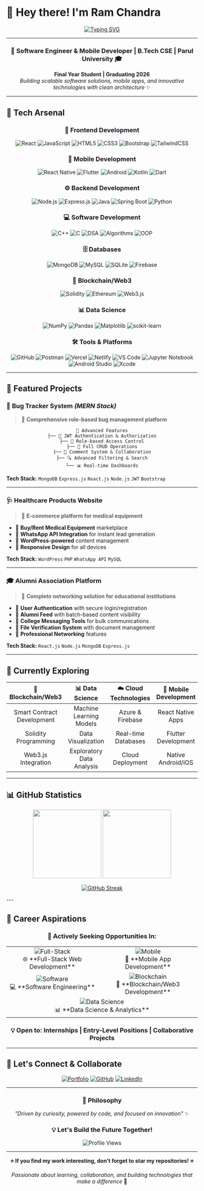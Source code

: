 # 👋 Hey there! I'm **Ram Chandra** 

<div align="center">
  
[![Typing SVG](https://readme-typing-svg.herokuapp.com?font=Fira+Code&size=30&duration=3000&pause=1000&color=36BCF7&center=true&vCenter=true&width=700&lines=Full-Stack+Developer+%F0%9F%9A%80;Mobile+App+Developer+%F0%9F%93%B1;Blockchain%2FWeb3+Explorer+%F0%9F%94%97;Data+Science+Enthusiast+%F0%9F%93%8A;Software+Engineer+%F0%9F%92%BB)](https://git.io/typing-svg)

</div>

---

<div align="center">

### 🌟 **Software Engineer & Mobile Developer** | **B.Tech CSE** | **Parul University** 🎓  
**Final Year Student | Graduating 2026**  
*Building scalable software solutions, mobile apps, and innovative technologies with clean architecture* ✨

</div>

---

## 🚀 **Tech Arsenal** 

<div align="center">

### 🎨 **Frontend Development**
![React](https://img.shields.io/badge/React-20232A?style=for-the-badge&logo=react&logoColor=61DAFB)
![JavaScript](https://img.shields.io/badge/JavaScript-F7DF1E?style=for-the-badge&logo=javascript&logoColor=black)
![HTML5](https://img.shields.io/badge/HTML5-E34F26?style=for-the-badge&logo=html5&logoColor=white)
![CSS3](https://img.shields.io/badge/CSS3-1572B6?style=for-the-badge&logo=css3&logoColor=white)
![Bootstrap](https://img.shields.io/badge/Bootstrap-563D7C?style=for-the-badge&logo=bootstrap&logoColor=white)
![TailwindCSS](https://img.shields.io/badge/Tailwind_CSS-38B2AC?style=for-the-badge&logo=tailwind-css&logoColor=white)

### 📱 **Mobile Development**
![React Native](https://img.shields.io/badge/React_Native-20232A?style=for-the-badge&logo=react&logoColor=61DAFB)
![Flutter](https://img.shields.io/badge/Flutter-02569B?style=for-the-badge&logo=flutter&logoColor=white)
![Android](https://img.shields.io/badge/Android-3DDC84?style=for-the-badge&logo=android&logoColor=white)
![Kotlin](https://img.shields.io/badge/Kotlin-7F52FF?style=for-the-badge&logo=kotlin&logoColor=white)
![Dart](https://img.shields.io/badge/Dart-0175C2?style=for-the-badge&logo=dart&logoColor=white)
### ⚙️ **Backend Development**
![Node.js](https://img.shields.io/badge/Node.js-43853D?style=for-the-badge&logo=node.js&logoColor=white)
![Express.js](https://img.shields.io/badge/Express.js-404D59?style=for-the-badge&logo=express&logoColor=white)
![Java](https://img.shields.io/badge/Java-ED8B00?style=for-the-badge&logo=openjdk&logoColor=white)
![Spring Boot](https://img.shields.io/badge/Spring_Boot-F2F4F9?style=for-the-badge&logo=spring-boot)
![Python](https://img.shields.io/badge/Python-3776AB?style=for-the-badge&logo=python&logoColor=white)

### 💻 **Software Development**

![C++](https://img.shields.io/badge/C++-00599C?style=for-the-badge&logo=c%2B%2B&logoColor=white)
![C](https://img.shields.io/badge/C-00599C?style=for-the-badge&logo=c&logoColor=white)
![DSA](https://img.shields.io/badge/Data_Structures-FF6B6B?style=for-the-badge&logo=algorithm&logoColor=white)
![Algorithms](https://img.shields.io/badge/Algorithms-4ECDC4?style=for-the-badge&logo=algorithm&logoColor=white)
![OOP](https://img.shields.io/badge/OOP-45B7D1?style=for-the-badge&logo=object&logoColor=white)
### 🗄️ **Databases**
![MongoDB](https://img.shields.io/badge/MongoDB-4EA94B?style=for-the-badge&logo=mongodb&logoColor=white)
![MySQL](https://img.shields.io/badge/MySQL-005C84?style=for-the-badge&logo=mysql&logoColor=white)
![SQLite](https://img.shields.io/badge/SQLite-07405E?style=for-the-badge&logo=sqlite&logoColor=white)
![Firebase](https://img.shields.io/badge/Firebase-FFCA28?style=for-the-badge&logo=firebase&logoColor=black)

### 🔗 **Blockchain/Web3**
![Solidity](https://img.shields.io/badge/Solidity-363636?style=for-the-badge&logo=solidity&logoColor=white)
![Ethereum](https://img.shields.io/badge/Ethereum-3C3C3D?style=for-the-badge&logo=ethereum&logoColor=white)
![Web3.js](https://img.shields.io/badge/web3.js-F16822?style=for-the-badge&logo=web3.js&logoColor=white)

### 📊 **Data Science**
![NumPy](https://img.shields.io/badge/numpy-%23013243.svg?style=for-the-badge&logo=numpy&logoColor=white)
![Pandas](https://img.shields.io/badge/pandas-%23150458.svg?style=for-the-badge&logo=pandas&logoColor=white)
![Matplotlib](https://img.shields.io/badge/Matplotlib-%23ffffff.svg?style=for-the-badge&logo=Matplotlib&logoColor=black)
![scikit-learn](https://img.shields.io/badge/scikit--learn-%23F7931E.svg?style=for-the-badge&logo=scikit-learn&logoColor=white)

### 🛠️ **Tools & Platforms**
![GitHub](https://img.shields.io/badge/GitHub-100000?style=for-the-badge&logo=github&logoColor=white)
![Postman](https://img.shields.io/badge/Postman-FF6C37?style=for-the-badge&logo=postman&logoColor=white)
![Vercel](https://img.shields.io/badge/vercel-%23000000.svg?style=for-the-badge&logo=vercel&logoColor=white)
![Netlify](https://img.shields.io/badge/netlify-%23000000.svg?style=for-the-badge&logo=netlify&logoColor=#00C7B7)
![VS Code](https://img.shields.io/badge/Visual%20Studio%20Code-0078d7.svg?style=for-the-badge&logo=visual-studio-code&logoColor=white)
![Jupyter Notebook](https://img.shields.io/badge/jupyter-%23FA0F00.svg?style=for-the-badge&logo=jupyter&logoColor=white)
![Android Studio](https://img.shields.io/badge/Android%20Studio-3DDC84?style=for-the-badge&logo=android-studio&logoColor=white)
![Xcode](https://img.shields.io/badge/Xcode-007ACC?style=for-the-badge&logo=Xcode&logoColor=white)

</div>

---

## 🌟 **Featured Projects**

### 🔧 **Bug Tracker System** *(MERN Stack)*
> 🚀 **Comprehensive role-based bug management platform**

<div align="center">

```
🎯 Advanced Features
├── 🔐 JWT Authentication & Authorization
├── 👥 Role-based Access Control
├── 📝 Full CRUD Operations
├── 💬 Comment System & Collaboration
├── 🔍 Advanced Filtering & Search
└── 📊 Real-time Dashboards
```

</div>

**Tech Stack:** `MongoDB` `Express.js` `React.js` `Node.js` `JWT` `Bootstrap`

---

### 🩺 **Healthcare Products Website**
> 💊 **E-commerce platform for medical equipment**

- 🛒 **Buy/Rent Medical Equipment** marketplace
- 💬 **WhatsApp API Integration** for instant lead generation
- 🎯 **WordPress-powered** content management
- 📱 **Responsive Design** for all devices

**Tech Stack:** `WordPress` `PHP` `WhatsApp API` `MySQL`

---

### 🎓 **Alumni Association Platform**
> 🤝 **Complete networking solution for educational institutions**

- 👤 **User Authentication** with secure login/registration
- 📰 **Alumni Feed** with batch-based content visibility
- 📧 **College Messaging Tools** for bulk communications
- 📄 **File Verification System** with document management
- 🏢 **Professional Networking** features

**Tech Stack:** `React.js` `Node.js` `MongoDB` `Express.js`

---

## 🌱 **Currently Exploring**

<div align="center">

| 🔗 **Blockchain/Web3** | 📊 **Data Science** | ☁️ **Cloud Technologies** | 📱 **Mobile Development** |
|:---:|:---:|:---:|:---:|
| Smart Contract Development | Machine Learning Models | Azure & Firebase | React Native Apps |
| Solidity Programming | Data Visualization | Real-time Databases | Flutter Development |
| Web3.js Integration | Exploratory Data Analysis | Cloud Deployment | Native Android/iOS |

</div>

---

## 📊 **GitHub Statistics**

<div align="center">

<img height="180em" src="https://github-readme-stats.vercel.app/api?username=RamChandra1528&show_icons=true&theme=tokyonight&include_all_commits=true&count_private=true"/>
<img height="180em" src="https://github-readme-stats.vercel.app/api/top-langs/?username=RamChandra1528&layout=compact&langs_count=8&theme=tokyonight"/>

</div>

<div align="center">

[![GitHub Streak](https://streak-stats.demolab.com?user=RamChandra1528&theme=tokyonight&hide_border=true)](https://git.io/streak-stats)

</div>
---

## 🎯 **Career Aspirations**

<div align="center">

### 🚀 **Actively Seeking Opportunities In:**

<table>
<tr>
<td align="center">
<img src="https://img.shields.io/badge/Full--Stack-Development-blue?style=for-the-badge" alt="Full-Stack"/>
<br>🌐 **Full-Stack Web Development**
</td>
<td align="center">
<img src="https://img.shields.io/badge/Mobile-Development-orange?style=for-the-badge" alt="Mobile"/>
<br>📱 **Mobile App Development**
</td>
</tr>
<tr>
<td align="center">
<img src="https://img.shields.io/badge/Software-Engineering-red?style=for-the-badge" alt="Software"/>
<br>💻 **Software Engineering**
</td>
<td align="center">
<img src="https://img.shields.io/badge/Blockchain-Web3-purple?style=for-the-badge" alt="Blockchain"/>
<br>🔗 **Blockchain/Web3 Development**
</td>
</tr>
<tr>
<td align="center" colspan="2">
<img src="https://img.shields.io/badge/Data-Science-green?style=for-the-badge" alt="Data Science"/>
<br>📊 **Data Science & Analytics**
</td>
</tr>
</table>

### 💡 **Open to:** Internships | Entry-Level Positions | Collaborative Projects

</div>

---

## 🔗 **Let's Connect & Collaborate**

<div align="center">

[![Portfolio](https://img.shields.io/badge/Portfolio-FF5722?style=for-the-badge&logo=google-chrome&logoColor=white)](https://ram-chandra.netlify.app)
[![GitHub](https://img.shields.io/badge/GitHub-100000?style=for-the-badge&logo=github&logoColor=white)](https://github.com/RamChandra1528)
[![LinkedIn](https://img.shields.io/badge/LinkedIn-0077B5?style=for-the-badge&logo=linkedin&logoColor=white)](https://linkedin.com/in/ram1528)

</div>

---

<div align="center">

### 🎨 **Philosophy**
*"Driven by curiosity, powered by code, and focused on innovation"* ✨

### 💡 **Let's Build the Future Together!**

<img src="https://komarev.com/ghpvc/?username=RamChandra1528&label=Profile%20Views&color=blueviolet&style=for-the-badge" alt="Profile Views"/>

</div>

---

<div align="center">

**⭐ If you find my work interesting, don't forget to star my repositories! ⭐**

*Passionate about learning, collaboration, and building technologies that make a difference* 🚀

</div>
